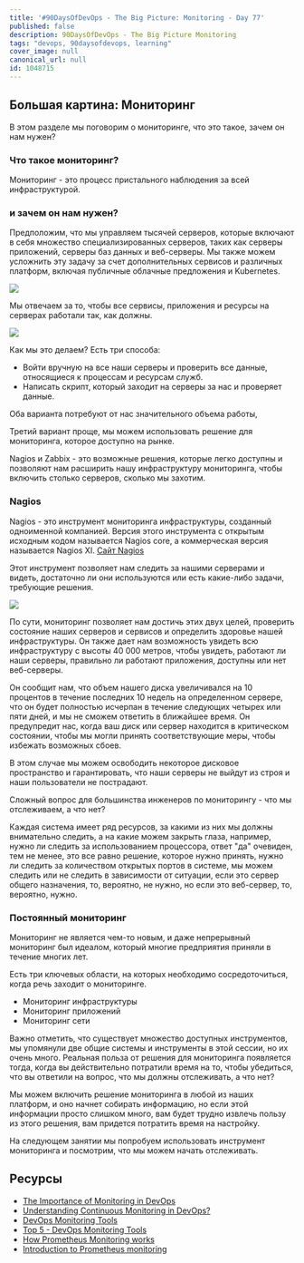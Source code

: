 ```yaml
---
title: '#90DaysOfDevOps - The Big Picture: Monitoring - Day 77'
published: false
description: 90DaysOfDevOps - The Big Picture Monitoring
tags: "devops, 90daysofdevops, learning"
cover_image: null
canonical_url: null
id: 1048715
---
```

## Большая картина: Мониторинг

В этом разделе мы поговорим о мониторинге, что это такое, зачем он нам нужен? 

### Что такое мониторинг? 

Мониторинг - это процесс пристального наблюдения за всей инфраструктурой.  

### и зачем он нам нужен? 

Предположим, что мы управляем тысячей серверов, которые включают в себя множество специализированных серверов, таких как серверы приложений, серверы баз данных и веб-серверы. Мы также можем усложнить эту задачу за счет дополнительных сервисов и различных платформ, включая публичные облачные предложения и Kubernetes. 

![](../images/Day77_Monitoring1.png?v1)

Мы отвечаем за то, чтобы все сервисы, приложения и ресурсы на серверах работали так, как должны. 

![](../images/Day77_Monitoring2.png?v1)

Как мы это делаем? Есть три способа: 

- Войти вручную на все наши серверы и проверить все данные, относящиеся к процессам и ресурсам служб. 
- Написать скрипт, который заходит на серверы за нас и проверяет данные.  

Оба варианта потребуют от нас значительного объема работы, 

Третий вариант проще, мы можем использовать решение для мониторинга, которое доступно на рынке.  

Nagios и Zabbix - это возможные решения, которые легко доступны и позволяют нам расширить нашу инфраструктуру мониторинга, чтобы включить столько серверов, сколько мы захотим. 

### Nagios

Nagios - это инструмент мониторинга инфраструктуры, созданный одноименной компанией. Версия этого инструмента с открытым исходным кодом называется Nagios core, а коммерческая версия называется Nagios XI. [Сайт Nagios](https://www.nagios.org/)

Этот инструмент позволяет нам следить за нашими серверами и видеть, достаточно ли они используются или есть какие-либо задачи, требующие решения. 

![](../images/Day77_Monitoring3.png?v1)

По сути, мониторинг позволяет нам достичь этих двух целей, проверить состояние наших серверов и сервисов и определить здоровье нашей инфраструктуры. Он также дает нам возможность увидеть всю инфраструктуру с высоты 40 000 метров, чтобы увидеть, работают ли наши серверы, правильно ли работают приложения, доступны или нет веб-серверы. 

Он сообщит нам, что объем нашего диска увеличивался на 10 процентов в течение последних 10 недель на определенном сервере, что он будет полностью исчерпан в течение следующих четырех или пяти дней, и мы не сможем ответить в ближайшее время. Он предупредит нас, когда ваш диск или сервер находится в критическом состоянии, чтобы мы могли принять соответствующие меры, чтобы избежать возможных сбоев. 

В этом случае мы можем освободить некоторое дисковое пространство и гарантировать, что наши серверы не выйдут из строя и наши пользователи не пострадают. 

Сложный вопрос для большинства инженеров по мониторингу - что мы отслеживаем, а что нет? 

Каждая система имеет ряд ресурсов, за какими из них мы должны внимательно следить, а на какие можем закрыть глаза, например, нужно ли следить за использованием процессора, ответ "да" очевиден, тем не менее, это все равно решение, которое нужно принять, нужно ли следить за количеством открытых портов в системе, мы можем следить или не следить в зависимости от ситуации, если это сервер общего назначения, то, вероятно, не нужно, но если это веб-сервер, то, вероятно, нужно.  

### Постоянный мониторинг

Мониторинг не является чем-то новым, и даже непрерывный мониторинг был идеалом, который многие предприятия приняли в течение многих лет. 

Есть три ключевых области, на которых необходимо сосредоточиться, когда речь заходит о мониторинге. 

- Мониторинг инфраструктуры
- Мониторинг приложений 
- Мониторинг сети 

Важно отметить, что существует множество доступных инструментов, мы упомянули две общие системы и инструменты в этой сессии, но их очень много. Реальная польза от решения для мониторинга появляется тогда, когда вы действительно потратили время на то, чтобы убедиться, что вы ответили на вопрос, что мы должны отслеживать, а что нет? 

Мы можем включить решение мониторинга в любой из наших платформ, и оно начнет собирать информацию, но если этой информации просто слишком много, вам будет трудно извлечь пользу из этого решения, вам придется потратить время на настройку. 

На следующем занятии мы попробуем использовать инструмент мониторинга и посмотрим, что мы можем начать отслеживать.
## Ресурсы 

- [The Importance of Monitoring in DevOps](https://www.devopsonline.co.uk/the-importance-of-monitoring-in-devops/)
- [Understanding Continuous Monitoring in DevOps?](https://medium.com/devopscurry/understanding-continuous-monitoring-in-devops-f6695b004e3b) 
- [DevOps Monitoring Tools](https://www.youtube.com/watch?v=Zu53QQuYqJ0) 
- [Top 5 - DevOps Monitoring Tools](https://www.youtube.com/watch?v=4t71iv_9t_4)
- [How Prometheus Monitoring works](https://www.youtube.com/watch?v=h4Sl21AKiDg) 
- [Introduction to Prometheus monitoring](https://www.youtube.com/watch?v=5o37CGlNLr8)
